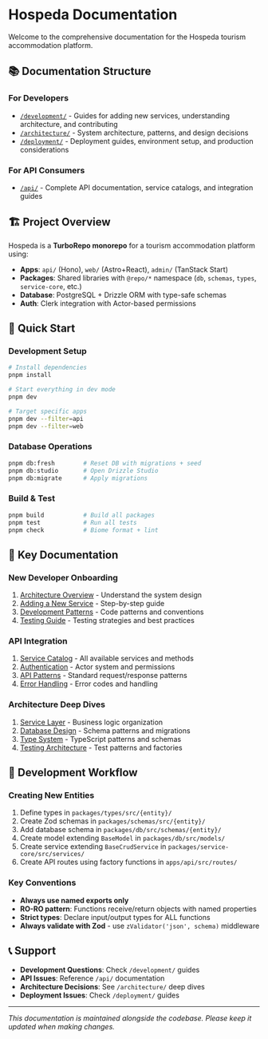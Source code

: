 # Hospeda Documentation

Welcome to the comprehensive documentation for the Hospeda tourism accommodation platform.

## 📚 Documentation Structure

### For Developers
- [`/development/`](./development/) - Guides for adding new services, understanding architecture, and contributing
- [`/architecture/`](./architecture/) - System architecture, patterns, and design decisions
- [`/deployment/`](./deployment/) - Deployment guides, environment setup, and production considerations

### For API Consumers
- [`/api/`](./api/) - Complete API documentation, service catalogs, and integration guides

## 🏗️ Project Overview

Hospeda is a **TurboRepo monorepo** for a tourism accommodation platform using:
- **Apps**: `api/` (Hono), `web/` (Astro+React), `admin/` (TanStack Start)
- **Packages**: Shared libraries with `@repo/*` namespace (`db`, `schemas`, `types`, `service-core`, etc.)
- **Database**: PostgreSQL + Drizzle ORM with type-safe schemas
- **Auth**: Clerk integration with Actor-based permissions

## 🚀 Quick Start

### Development Setup
```bash
# Install dependencies
pnpm install

# Start everything in dev mode
pnpm dev

# Target specific apps
pnpm dev --filter=api
pnpm dev --filter=web
```

### Database Operations
```bash
pnpm db:fresh        # Reset DB with migrations + seed
pnpm db:studio       # Open Drizzle Studio
pnpm db:migrate      # Apply migrations
```

### Build & Test
```bash
pnpm build           # Build all packages
pnpm test            # Run all tests
pnpm check           # Biome format + lint
```

## 📖 Key Documentation

### New Developer Onboarding
1. [Architecture Overview](./architecture/README.md) - Understand the system design
2. [Adding a New Service](./development/adding-services.md) - Step-by-step guide
3. [Development Patterns](./development/patterns.md) - Code patterns and conventions
4. [Testing Guide](./development/testing.md) - Testing strategies and best practices

### API Integration
1. [Service Catalog](./api/service-catalog.md) - All available services and methods
2. [Authentication](./api/authentication.md) - Actor system and permissions
3. [API Patterns](./api/patterns.md) - Standard request/response patterns
4. [Error Handling](./api/error-handling.md) - Error codes and handling

### Architecture Deep Dives
1. [Service Layer](./architecture/service-layer.md) - Business logic organization
2. [Database Design](./architecture/database.md) - Schema patterns and migrations
3. [Type System](./architecture/types.md) - TypeScript patterns and schemas
4. [Testing Architecture](./architecture/testing.md) - Test patterns and factories

## 🔧 Development Workflow

### Creating New Entities
1. Define types in `packages/types/src/{entity}/`
2. Create Zod schemas in `packages/schemas/src/{entity}/`
3. Add database schema in `packages/db/src/schemas/{entity}/`
4. Create model extending `BaseModel` in `packages/db/src/models/`
5. Create service extending `BaseCrudService` in `packages/service-core/src/services/`
6. Create API routes using factory functions in `apps/api/src/routes/`

### Key Conventions
- **Always use named exports only**
- **RO-RO pattern**: Functions receive/return objects with named properties
- **Strict types**: Declare input/output types for ALL functions
- **Always validate with Zod** - use `zValidator('json', schema)` middleware

## 📞 Support

- **Development Questions**: Check `/development/` guides
- **API Issues**: Reference `/api/` documentation
- **Architecture Decisions**: See `/architecture/` deep dives
- **Deployment Issues**: Check `/deployment/` guides

---

*This documentation is maintained alongside the codebase. Please keep it updated when making changes.*